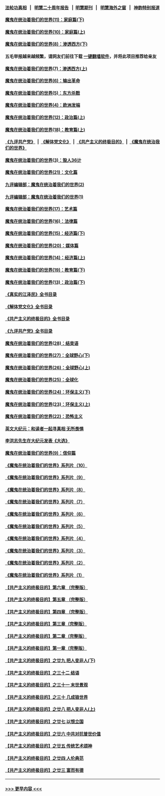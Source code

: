 #### [法轮功真相](https://github.com/gfw-breaker/truth/blob/master/README.md?t=0) &nbsp;&nbsp;|&nbsp;&nbsp; [明慧二十周年报告](https://github.com/gfw-breaker/mh-reports/blob/master/README.md?t=0) &nbsp;&nbsp;|&nbsp;&nbsp;[明慧期刊](https://github.com/gfw-breaker/mh-qikan) &nbsp;&nbsp;|&nbsp;&nbsp; [明慧海外之窗](https://github.com/gfw-breaker/mh-news/blob/master/README.md?t=0) &nbsp;&nbsp;|&nbsp;&nbsp; [神韵特别报道](https://github.com/gfw-breaker/mh-news/blob/master/shenyun.md?t=0)
#### [魔鬼在统治着我们的世界(11)：家庭篇(下)](../pages/nsc422/n10440961.md?t=12011850) 
#### [魔鬼在统治着我们的世界(10)：家庭篇(上)](../pages/nsc422/n10435448.md?t=12011850) 
#### [魔鬼在统治着我们的世界(8)：渗透西方(下)](../pages/nsc422/n10429603.md?t=12011850) 
#### 五毛举报越来越频繁，请网友们前往下载 [一键翻墙软件](https://github.com/gfw-breaker/ssr-accounts)，并将此项目推荐给亲友
#### [魔鬼在统治着我们的世界(7)：渗透西方(上)](../pages/nsc422/n10426013.md?t=12011850) 
#### [魔鬼在统治着我们的世界(6)：输出革命](../pages/nsc422/n10421536.md?t=12011850) 
#### [魔鬼在统治着我们的世界(5)：东方杀戮](../pages/nsc422/n10417707.md?t=12011850) 
#### [魔鬼在统治着我们的世界(4)：欧洲发端](../pages/nsc422/n10414890.md?t=12011850) 
#### [魔鬼在统治着我们的世界(12)：政治篇(上)](../pages/nsc422/n10444576.md?t=12011850) 
#### [魔鬼在统治着我们的世界(18)：教育篇(上)](../pages/nsc422/n10526970.md?t=12011850) 
#### [《九评共产党》](https://github.com/begood0513/9ping.md/blob/master/README.md) &nbsp;|&nbsp; [《解体党文化》](../../../../jtdwh.md/blob/master/README.md)  &nbsp;|&nbsp; [《共产主义的终极目的》](../../../../gczydzjmd.md/blob/master/README.md) &nbsp;|&nbsp; [《魔鬼在统治我们的世界》](../../../../mgztzwmdsj.md/blob/master/README.md) 
#### [魔鬼在统治着我们的世界(3)：毁人36计](../pages/nsc422/n10411583.md?t=12011850) 
#### [魔鬼在统治着我们的世界(21)：文化篇](../pages/nsc422/n10597706.md?t=12011850) 
#### [九评编辑部：魔鬼在统治着我们的世界(2)](../pages/nsc422/n10410036.md?t=12011850) 
#### [九评编辑部：魔鬼在统治着我们的世界(1)](../pages/nsc422/n10406825.md?t=12011850) 
#### [魔鬼在统治着我们的世界(17)：艺术篇](../pages/nsc422/n10499093.md?t=12011850) 
#### [魔鬼在统治着我们的世界(16)：法律篇](../pages/nsc422/n10485969.md?t=12011850) 
#### [魔鬼在统治着我们的世界(15)：经济篇(下)](../pages/nsc422/n10469975.md?t=12011850) 
#### [魔鬼在统治着我们的世界(20)：媒体篇](../pages/nsc422/n10586579.md?t=12011850) 
#### [魔鬼在统治着我们的世界(14)：经济篇(上)](../pages/nsc422/n10457370.md?t=12011850) 
#### [魔鬼在统治着我们的世界(19)：教育篇(下)](../pages/nsc422/n10564808.md?t=12011850) 
#### [魔鬼在统治着我们的世界(13)：政治篇(下)](../pages/nsc422/n10448270.md?t=12011850) 
#### [《真实的江泽民》全书目录](../pages/nsc422/n13721399.md?t=12011850) 
#### [《解体党文化》全书目录](../pages/nsc422/n13721157.md?t=12011850) 
#### [《共产主义的终极目的》全书目录](../pages/nsc422/n13721048.md?t=12011850) 
#### [《九评共产党》全书目录](../pages/nsc422/n13708085.md?t=12011850) 
#### [魔鬼在统治着我们的世界(28)：结束语](../pages/nsc422/n10936246.md?t=12011850) 
#### [魔鬼在统治着我们的世界(27)：全球野心(下)](../pages/nsc422/n10928319.md?t=12011850) 
#### [魔鬼在统治着我们的世界(26)：全球野心(上)](../pages/nsc422/n10900318.md?t=12011850) 
#### [魔鬼在统治着我们的世界(25)：全球化](../pages/nsc422/n10788205.md?t=12011850) 
#### [魔鬼在统治着我们的世界(24)：环保主义(下)](../pages/nsc422/n10695307.md?t=12011850) 
#### [魔鬼在统治着我们的世界(23)：环保主义(上)](../pages/nsc422/n10688613.md?t=12011850) 
#### [魔鬼在统治着我们的世界(22)：恐怖主义](../pages/nsc422/n10614727.md?t=12011850) 
#### [英文大纪元：和读者一起寻真相 无所畏惧](../pages/nsc422/n12542027.md?t=12011850) 
#### [李洪志先生在大纪元发表《大选》](../pages/nsc422/n12534746.md?t=12011850) 
#### [魔鬼在统治着我们的世界(9)：信仰篇](../pages/nsc422/n10432159.md?t=12011850) 
#### [《魔鬼在统治着我们的世界》系列片（10）](../pages/nsc422/n12292670.md?t=12011850) 
#### [《魔鬼在统治着我们的世界》系列片（9）](../pages/nsc422/n12290859.md?t=12011850) 
#### [《魔鬼在统治着我们的世界》系列片（8）](../pages/nsc422/n12287445.md?t=12011850) 
#### [《魔鬼在统治着我们的世界》系列片（7）](../pages/nsc422/n12283425.md?t=12011850) 
#### [《魔鬼在统治着我们的世界》系列片（6）](../pages/nsc422/n12282314.md?t=12011850) 
#### [《魔鬼在统治着我们的世界》系列片（5）](../pages/nsc422/n12281419.md?t=12011850) 
#### [《魔鬼在统治着我们的世界》系列片（4）](../pages/nsc422/n12274024.md?t=12011850) 
#### [《魔鬼在统治着我们的世界》系列片（3）](../pages/nsc422/n12271322.md?t=12011850) 
#### [《魔鬼在统治着我们的世界》系列片（2）](../pages/nsc422/n12269049.md?t=12011850) 
#### [《魔鬼在统治着我们的世界》系列片（1）](../pages/nsc422/n12267575.md?t=12011850) 
#### [【共产主义的终极目的】第六章 （完整版）](../pages/nsc422/n11428913.md?t=12011850) 
#### [【共产主义的终极目的】第五章 （完整版）](../pages/nsc422/n11428912.md?t=12011850) 
#### [【共产主义的终极目的】第四章 （完整版）](../pages/nsc422/n11428907.md?t=12011850) 
#### [【共产主义的终极目的】第三章（完整版）](../pages/nsc422/n11428848.md?t=12011850) 
#### [【共产主义的终极目的】第二章（完整版）](../pages/nsc422/n11428831.md?t=12011850) 
#### [【共产主义的终极目的】第一章（完整版）](../pages/nsc422/n11417651.md?t=12011850) 
#### [【共产主义的终极目的】之廿九 把人变非人(下)](../pages/nsc422/n11344140.md?t=12011850) 
#### [【共产主义的终极目的】之三十二 结语](../pages/nsc422/n11360535.md?t=12011850) 
#### [【共产主义的终极目的】之三十一 末世景观](../pages/nsc422/n11351129.md?t=12011850) 
#### [【共产主义的终极目的】之三十 几成狼世界](../pages/nsc422/n11348280.md?t=12011850) 
#### [【共产主义的终极目的】之廿八 把人变非人(上)](../pages/nsc422/n11340492.md?t=12011850) 
#### [【共产主义的终极目的】之廿七 以恨立国](../pages/nsc422/n11336944.md?t=12011850) 
#### [【共产主义的终极目的】之廿六 中共对抗普世价值](../pages/nsc422/n11324785.md?t=12011850) 
#### [【共产主义的终极目的】之廿五 传统艺术颂神](../pages/nsc422/n11296396.md?t=12011850) 
#### [【共产主义的终极目的】之廿四 人伦典范](../pages/nsc422/n11296397.md?t=12011850) 
#### [【共产主义的终极目的】之廿三 富而有德](../pages/nsc422/n11283598.md?t=12011850) 

----
#### [ >>> 更早内容 <<< ](../indexes/nsc422-earlier.md)
